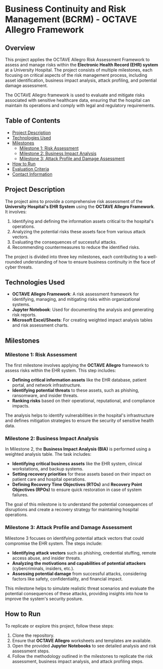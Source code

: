 # Business Continuity and Risk Management (BCRM) - OCTAVE Allegro Framework

## Overview

This project applies the OCTAVE Allegro Risk Assessment Framework to assess and manage risks within the **Electronic Health Record (EHR) system** at a University Hospital. The project consists of multiple milestones, each focusing on critical aspects of the risk management process, including asset identification, business impact analysis, attack profiling, and potential damage assessment.

The OCTAVE Allegro framework is used to evaluate and mitigate risks associated with sensitive healthcare data, ensuring that the hospital can maintain its operations and comply with legal and regulatory requirements.

## Table of Contents
- [Project Description](#project-description)
- [Technologies Used](#technologies-used)
- [Milestones](#milestones)
  - [Milestone 1: Risk Assessment](#milestone-1-risk-assessment)
  - [Milestone 2: Business Impact Analysis](#milestone-2-business-impact-analysis)
  - [Milestone 3: Attack Profile and Damage Assessment](#milestone-3-attack-profile-and-damage-assessment)
- [How to Run](#how-to-run)
- [Evaluation Criteria](#evaluation-criteria)
- [Contact Information](#contact-information)

## Project Description

The project aims to provide a comprehensive risk assessment of the **University Hospital's EHR System** using the **OCTAVE Allegro Framework**. It involves:

1. Identifying and defining the information assets critical to the hospital's operations.
2. Analyzing the potential risks these assets face from various attack vectors.
3. Evaluating the consequences of successful attacks.
4. Recommending countermeasures to reduce the identified risks.

The project is divided into three key milestones, each contributing to a well-rounded understanding of how to ensure business continuity in the face of cyber threats.

## Technologies Used

- **OCTAVE Allegro Framework**: A risk assessment framework for identifying, managing, and mitigating risks within organizational systems.
- **Jupyter Notebook**: Used for documenting the analysis and generating risk reports.
- **Microsoft Excel/Sheets**: For creating weighted impact analysis tables and risk assessment charts.

## Milestones

### Milestone 1: Risk Assessment

The first milestone involves applying the **OCTAVE Allegro** framework to assess risks within the EHR system. This step includes:

- **Defining critical information assets** like the EHR database, patient portal, and network infrastructure.
- **Identifying potential threats** to these assets, such as phishing, ransomware, and insider threats.
- **Ranking risks** based on their operational, reputational, and compliance impacts.

The analysis helps to identify vulnerabilities in the hospital's infrastructure and defines mitigation strategies to ensure the security of sensitive health data.

### Milestone 2: Business Impact Analysis

In Milestone 2, the **Business Impact Analysis (BIA)** is performed using a weighted analysis table. The task includes:

- **Identifying critical business assets** like the EHR system, clinical workstations, and backup systems.
- **Setting recovery priorities** for these assets based on their impact on patient care and hospital operations.
- **Defining Recovery Time Objectives (RTOs)** and **Recovery Point Objectives (RPOs)** to ensure quick restoration in case of system failures.

The goal of this milestone is to understand the potential consequences of disruptions and create a recovery strategy for maintaining hospital operations.

### Milestone 3: Attack Profile and Damage Assessment

Milestone 3 focuses on identifying potential attack vectors that could compromise the EHR system. The steps include:

- **Identifying attack vectors** such as phishing, credential stuffing, remote access abuse, and insider threats.
- **Analyzing the motivations and capabilities of potential attackers** (cybercriminals, insiders, etc.).
- **Assessing potential damage** from successful attacks, considering factors like safety, confidentiality, and financial impact.

This milestone helps to simulate realistic threat scenarios and evaluate the potential consequences of these attacks, providing insights into how to improve the system's security posture.

## How to Run

To replicate or explore this project, follow these steps:

1. Clone the repository.
2. Ensure that **OCTAVE Allegro** worksheets and templates are available.
3. Open the provided **Jupyter Notebooks** to see detailed analysis and risk assessment steps.
4. Follow the methodology outlined in the milestones to replicate the risk assessment, business impact analysis, and attack profiling steps.
